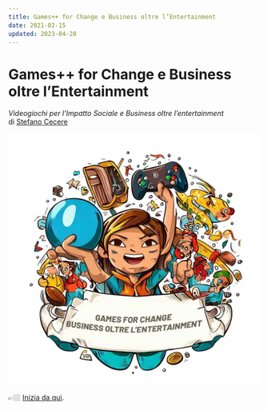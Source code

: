 ```yaml
---
title: Games++ for Change e Business oltre l’Entertainment
date: 2021-02-15
updated: 2023-04-20
---
```


# Games++ for Change e Business oltre l’Entertainment
_Videogiochi per l'Impatto Sociale e Business oltre l’entertainment_  
di [Stefano Cecere](https://github.com/StefanoCecere)

[![G4C](../../../assets/img/gamedev/img-g4c/book_g4c_banner.webp)](02_introduzione.md)

👉🏼 [Inizia da qui](02_introduzione.md).
